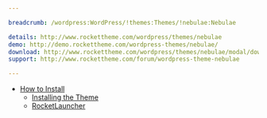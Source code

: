 ```yaml
---

breadcrumb: /wordpress:WordPress/!themes:Themes/!nebulae:Nebulae

details: http://www.rockettheme.com/wordpress/themes/nebulae
demo: http://demo.rockettheme.com/wordpress-themes/nebulae/
download: http://www.rockettheme.com/wordpress/themes/nebulae/modal/downloads
support: http://www.rockettheme.com/forum/wordpress-theme-nebulae

---
```


* [How to Install](../../start/themes.md#how-to-install)
    * [Installing the Theme](../../start/themes.md#installing-the-theme)
    * [RocketLauncher](../../start/rocketlauncher.md)
